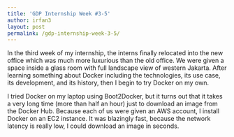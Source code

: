 ```yaml
---
title: 'GDP Internship Week #3-5'
author: irfan3
layout: post
permalink: /gdp-internship-week-3-5/
---
```

In the third week of my internship, the interns finally relocated into the new office which was much more luxurious than the old office. We were given a space inside a glass room with full landscape view of western Jakarta. After learning something about Docker including the technologies, its use case, its development, and its history, then I begin to try Docker on my own.

I tried Docker on my laptop using Boot2Docker, but it turns out that it takes a very long time (more than half an hour) just to download an image from the Docker Hub. Because each of us were given an AWS account, I install Docker on an EC2 instance. It was blazingly fast, because the network latency is really low, I could download an image in seconds.